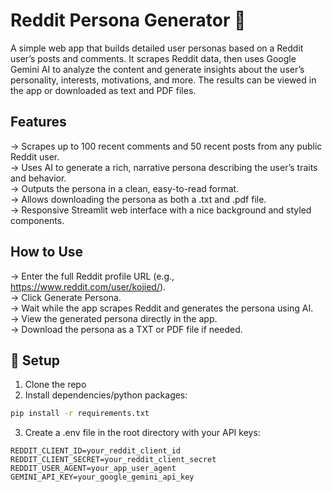 # Reddit Persona Generator 🧠

A simple web app that builds detailed user personas based on a Reddit user’s posts and comments. It scrapes Reddit data, then uses Google Gemini AI to analyze the content and generate insights about the user’s personality, interests, motivations, and more. The results can be viewed in the app or downloaded as text and PDF files.

## Features
-> Scrapes up to 100 recent comments and 50 recent posts from any public Reddit user.   
-> Uses AI to generate a rich, narrative persona describing the user’s traits and behavior.   
-> Outputs the persona in a clean, easy-to-read format.   
-> Allows downloading the persona as both a .txt and .pdf file.   
-> Responsive Streamlit web interface with a nice background and styled components.   

## How to Use

-> Enter the full Reddit profile URL (e.g., https://www.reddit.com/user/kojied/).   
-> Click Generate Persona.  
-> Wait while the app scrapes Reddit and generates the persona using AI.   
-> View the generated persona directly in the app.   
-> Download the persona as a TXT or PDF file if needed.  

## 🔧 Setup

1. Clone the repo
2. Install dependencies/python packages:
```bash
pip install -r requirements.txt
```
3. Create a .env file in the root directory with your API keys:
```
REDDIT_CLIENT_ID=your_reddit_client_id
REDDIT_CLIENT_SECRET=your_reddit_client_secret
REDDIT_USER_AGENT=your_app_user_agent
GEMINI_API_KEY=your_google_gemini_api_key
```




